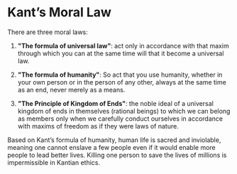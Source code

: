# Kant’s Moral Law

There are three moral laws:

1. **"The formula of universal law"**: act only in accordance with that maxim through which you can at the same time will that it become a universal law.

1. **"The formula of humanity"**: So act that you use humanity, whether in your own person or in the person of any other, always at the same time as an end, never merely as a means.

1. **"The Principle of Kingdom of Ends"**: the noble ideal of a universal kingdom of ends in themselves (rational beings) to which we can belong as members only when we carefully conduct ourselves in accordance with maxims of freedom as if they were laws of nature.

Based on Kant’s formula of humanity, human life is sacred and inviolable, meaning one cannot enslave a few people even if it would enable more people to lead better lives. Killing one person to save the lives of millions is impermissible in Kantian ethics.
